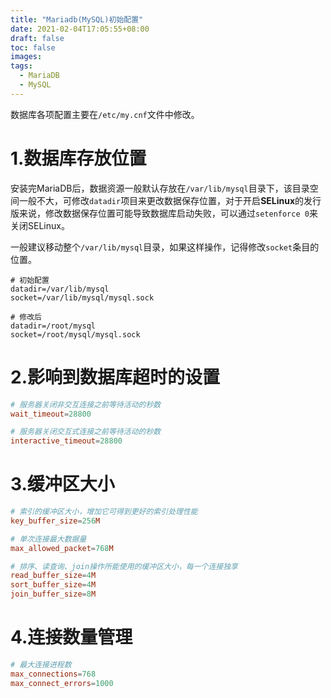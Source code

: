 ```yaml
---
title: "Mariadb(MySQL)初始配置"
date: 2021-02-04T17:05:55+08:00
draft: false
toc: false
images:
tags: 
  - MariaDB
  - MySQL
---
```




数据库各项配置主要在`/etc/my.cnf`文件中修改。



# 1.数据库存放位置

安装完MariaDB后，数据资源一般默认存放在`/var/lib/mysql`目录下，该目录空间一般不大，可修改`datadir`项目来更改数据保存位置，对于开启**SELinux**的发行版来说，修改数据保存位置可能导致数据库启动失败，可以通过`setenforce 0`来关闭SELinux。

一般建议移动整个`/var/lib/mysql`目录，如果这样操作，记得修改`socket`条目的位置。

```plain
# 初始配置
datadir=/var/lib/mysql
socket=/var/lib/mysql/mysql.sock

# 修改后
datadir=/root/mysql
socket=/root/mysql/mysql.sock
```

# 2.影响到数据库超时的设置

```cnf
# 服务器关闭非交互连接之前等待活动的秒数
wait_timeout=28800

# 服务器关闭交互式连接之前等待活动的秒数
interactive_timeout=28800
```

# 3.缓冲区大小

```cnf
# 索引的缓冲区大小，增加它可得到更好的索引处理性能
key_buffer_size=256M

# 单次连接最大数据量
max_allowed_packet=768M

# 排序、读查询、join操作所能使用的缓冲区大小，每一个连接独享
read_buffer_size=4M
sort_buffer_size=4M
join_buffer_size=8M
```

# 4.连接数量管理

```cnf
# 最大连接进程数
max_connections=768
max_connect_errors=1000
```

